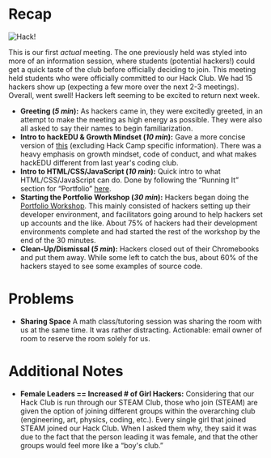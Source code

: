 # Recap

![Hack!](http://imgur.com/fw3etSe)

This is our first _actual_ meeting. The one previously held was styled into more
of an information session, where students (potential hackers!) could get a quick
taste of the club before officially deciding to join. This meeting held students
who were officially committed to our Hack Club. We had 15 hackers show up
(expecting a few more over the next 2-3 meetings). Overall, went swell! Hackers
left seeming to be excited to return next week.

- **Greeting (_5 min_):** As hackers came in, they were excitedly greeted, in an
  attempt to make the meeting as high energy as possible. They were also all
  asked to say their names to begin familiarization.
- **Intro to hackEDU & Growth Mindset (_10 min_):** Gave a more concise version
  of
  [this](https://github.com/hackedu/hack-camp/blob/master/cohort_4/playbook/ACTIVITIES.md#introduction-talk)
  (excluding Hack Camp specific information). There was a heavy emphasis on
  growth mindset, code of conduct, and what makes hackEDU different from last
  year's coding club.
- **Intro to HTML/CSS/JavaScript (_10 min_):** Quick intro to what
  HTML/CSS/JavaScript can do. Done by following the “Running It” section for
  “Portfolio”
  [here](https://github.com/hackedu/hack-camp/blob/master/cohort_4/playbook/ACTIVITIES.md#introduction-talk).
- **Starting the Portfolio Workshop (_30 min_):** Hackers began doing the
  [Portfolio Workshop](https://github.com/hackedu/hack-camp/tree/master/cohort_4/playbook/workshops/portfolio).
  This mainly consisted of hackers setting up their developer environment, and
  facilitators going around to help hackers set up accounts and the like. About
  75% of hackers had their development environments complete and had started the
  rest of the workshop by the end of the 30 minutes.
- **Clean-Up/Dismissal (_5 min_):** Hackers closed out of their Chromebooks and
  put them away. While some left to catch the bus, about 60% of the hackers
  stayed to see some examples of source code.

# Problems

- **Sharing Space** A math class/tutoring session was sharing the room with us
  at the same time. It was rather distracting. Actionable: email owner of room
  to reserve the room solely for us.

# Additional Notes

- **Female Leaders == Increased # of Girl Hackers:** Considering that our Hack
  Club is run through our STEAM Club, those who join (STEAM) are given the
  option of joining different groups within the overarching club (engineering,
  art, physics, coding, etc.). Every single girl that joined STEAM joined our
  Hack Club. When I asked them why, they said it was due to the fact that the
  person leading it was female, and that the other groups would feel more like a
  “boy's club.”
